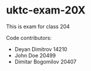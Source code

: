 # uktc-exam-20X

This is exam for class 204

Code contributors:
- Deyan Dimitrov 14210
- John Doe 20499
- Dimitar Bogomilov 20407
